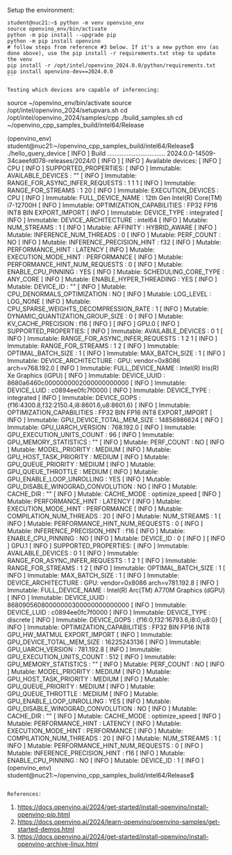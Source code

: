 Setup the environment:

```
student@nuc21:~$ python -m venv openvino_env
source openvino_env/bin/activate
python -m pip install --upgrade pip
python -m pip install openvino
# follow steps from reference #3 below. If it's a new python env (as done above), use the pip install -r requirements.txt step to update the venv
pip install -r /opt/intel/openvino_2024.0.0/python/requirements.txt
pip install openvino-dev==2024.0.0
``

Testing which devices are capable of inferencing:
```
source ~/openvino_env/bin/activate
source /opt/intel/openvino_2024/setupvars.sh
cd /opt/intel/openvino_2024/samples/cpp
./build_samples.sh
cd ~/openvino_cpp_samples_build/intel64/Release

(openvino_env) student@nuc21:~/openvino_cpp_samples_build/intel64/Release$ ./hello_query_device
[ INFO ] Build ................................. 2024.0.0-14509-34caeefd078-releases/2024/0
[ INFO ]
[ INFO ] Available devices:
[ INFO ] CPU
[ INFO ]        SUPPORTED_PROPERTIES:
[ INFO ]                Immutable: AVAILABLE_DEVICES : ""
[ INFO ]                Immutable: RANGE_FOR_ASYNC_INFER_REQUESTS : 1 1 1
[ INFO ]                Immutable: RANGE_FOR_STREAMS : 1 20
[ INFO ]                Immutable: EXECUTION_DEVICES : CPU
[ INFO ]                Immutable: FULL_DEVICE_NAME : 12th Gen Intel(R) Core(TM) i7-12700H
[ INFO ]                Immutable: OPTIMIZATION_CAPABILITIES : FP32 FP16 INT8 BIN EXPORT_IMPORT
[ INFO ]                Immutable: DEVICE_TYPE : integrated
[ INFO ]                Immutable: DEVICE_ARCHITECTURE : intel64
[ INFO ]                Mutable: NUM_STREAMS : 1
[ INFO ]                Mutable: AFFINITY : HYBRID_AWARE
[ INFO ]                Mutable: INFERENCE_NUM_THREADS : 0
[ INFO ]                Mutable: PERF_COUNT : NO
[ INFO ]                Mutable: INFERENCE_PRECISION_HINT : f32
[ INFO ]                Mutable: PERFORMANCE_HINT : LATENCY
[ INFO ]                Mutable: EXECUTION_MODE_HINT : PERFORMANCE
[ INFO ]                Mutable: PERFORMANCE_HINT_NUM_REQUESTS : 0
[ INFO ]                Mutable: ENABLE_CPU_PINNING : YES
[ INFO ]                Mutable: SCHEDULING_CORE_TYPE : ANY_CORE
[ INFO ]                Mutable: ENABLE_HYPER_THREADING : YES
[ INFO ]                Mutable: DEVICE_ID : ""
[ INFO ]                Mutable: CPU_DENORMALS_OPTIMIZATION : NO
[ INFO ]                Mutable: LOG_LEVEL : LOG_NONE
[ INFO ]                Mutable: CPU_SPARSE_WEIGHTS_DECOMPRESSION_RATE : 1
[ INFO ]                Mutable: DYNAMIC_QUANTIZATION_GROUP_SIZE : 0
[ INFO ]                Mutable: KV_CACHE_PRECISION : f16
[ INFO ]
[ INFO ] GPU.0
[ INFO ]        SUPPORTED_PROPERTIES:
[ INFO ]                Immutable: AVAILABLE_DEVICES : 0 1
[ INFO ]                Immutable: RANGE_FOR_ASYNC_INFER_REQUESTS : 1 2 1
[ INFO ]                Immutable: RANGE_FOR_STREAMS : 1 2
[ INFO ]                Immutable: OPTIMAL_BATCH_SIZE : 1
[ INFO ]                Immutable: MAX_BATCH_SIZE : 1
[ INFO ]                Immutable: DEVICE_ARCHITECTURE : GPU: vendor=0x8086 arch=v768.192.0
[ INFO ]                Immutable: FULL_DEVICE_NAME : Intel(R) Iris(R) Xe Graphics (iGPU)
[ INFO ]                Immutable: DEVICE_UUID : 8680a6460c0000000002000000000000
[ INFO ]                Immutable: DEVICE_LUID : c0894ee0fc7f0000
[ INFO ]                Immutable: DEVICE_TYPE : integrated
[ INFO ]                Immutable: DEVICE_GOPS : {f16:4300.8,f32:2150.4,i8:8601.6,u8:8601.6}
[ INFO ]                Immutable: OPTIMIZATION_CAPABILITIES : FP32 BIN FP16 INT8 EXPORT_IMPORT
[ INFO ]                Immutable: GPU_DEVICE_TOTAL_MEM_SIZE : 14856986624
[ INFO ]                Immutable: GPU_UARCH_VERSION : 768.192.0
[ INFO ]                Immutable: GPU_EXECUTION_UNITS_COUNT : 96
[ INFO ]                Immutable: GPU_MEMORY_STATISTICS : ""
[ INFO ]                Mutable: PERF_COUNT : NO
[ INFO ]                Mutable: MODEL_PRIORITY : MEDIUM
[ INFO ]                Mutable: GPU_HOST_TASK_PRIORITY : MEDIUM
[ INFO ]                Mutable: GPU_QUEUE_PRIORITY : MEDIUM
[ INFO ]                Mutable: GPU_QUEUE_THROTTLE : MEDIUM
[ INFO ]                Mutable: GPU_ENABLE_LOOP_UNROLLING : YES
[ INFO ]                Mutable: GPU_DISABLE_WINOGRAD_CONVOLUTION : NO
[ INFO ]                Mutable: CACHE_DIR : ""
[ INFO ]                Mutable: CACHE_MODE : optimize_speed
[ INFO ]                Mutable: PERFORMANCE_HINT : LATENCY
[ INFO ]                Mutable: EXECUTION_MODE_HINT : PERFORMANCE
[ INFO ]                Mutable: COMPILATION_NUM_THREADS : 20
[ INFO ]                Mutable: NUM_STREAMS : 1
[ INFO ]                Mutable: PERFORMANCE_HINT_NUM_REQUESTS : 0
[ INFO ]                Mutable: INFERENCE_PRECISION_HINT : f16
[ INFO ]                Mutable: ENABLE_CPU_PINNING : NO
[ INFO ]                Mutable: DEVICE_ID : 0
[ INFO ]
[ INFO ] GPU.1
[ INFO ]        SUPPORTED_PROPERTIES:
[ INFO ]                Immutable: AVAILABLE_DEVICES : 0 1
[ INFO ]                Immutable: RANGE_FOR_ASYNC_INFER_REQUESTS : 1 2 1
[ INFO ]                Immutable: RANGE_FOR_STREAMS : 1 2
[ INFO ]                Immutable: OPTIMAL_BATCH_SIZE : 1
[ INFO ]                Immutable: MAX_BATCH_SIZE : 1
[ INFO ]                Immutable: DEVICE_ARCHITECTURE : GPU: vendor=0x8086 arch=v781.192.8
[ INFO ]                Immutable: FULL_DEVICE_NAME : Intel(R) Arc(TM) A770M Graphics (dGPU)
[ INFO ]                Immutable: DEVICE_UUID : 86809056080000000300000000000000
[ INFO ]                Immutable: DEVICE_LUID : c0894ee0fc7f0000
[ INFO ]                Immutable: DEVICE_TYPE : discrete
[ INFO ]                Immutable: DEVICE_GOPS : {f16:0,f32:16793.6,i8:0,u8:0}
[ INFO ]                Immutable: OPTIMIZATION_CAPABILITIES : FP32 BIN FP16 INT8 GPU_HW_MATMUL EXPORT_IMPORT
[ INFO ]                Immutable: GPU_DEVICE_TOTAL_MEM_SIZE : 16225243136
[ INFO ]                Immutable: GPU_UARCH_VERSION : 781.192.8
[ INFO ]                Immutable: GPU_EXECUTION_UNITS_COUNT : 512
[ INFO ]                Immutable: GPU_MEMORY_STATISTICS : ""
[ INFO ]                Mutable: PERF_COUNT : NO
[ INFO ]                Mutable: MODEL_PRIORITY : MEDIUM
[ INFO ]                Mutable: GPU_HOST_TASK_PRIORITY : MEDIUM
[ INFO ]                Mutable: GPU_QUEUE_PRIORITY : MEDIUM
[ INFO ]                Mutable: GPU_QUEUE_THROTTLE : MEDIUM
[ INFO ]                Mutable: GPU_ENABLE_LOOP_UNROLLING : YES
[ INFO ]                Mutable: GPU_DISABLE_WINOGRAD_CONVOLUTION : NO
[ INFO ]                Mutable: CACHE_DIR : ""
[ INFO ]                Mutable: CACHE_MODE : optimize_speed
[ INFO ]                Mutable: PERFORMANCE_HINT : LATENCY
[ INFO ]                Mutable: EXECUTION_MODE_HINT : PERFORMANCE
[ INFO ]                Mutable: COMPILATION_NUM_THREADS : 20
[ INFO ]                Mutable: NUM_STREAMS : 1
[ INFO ]                Mutable: PERFORMANCE_HINT_NUM_REQUESTS : 0
[ INFO ]                Mutable: INFERENCE_PRECISION_HINT : f16
[ INFO ]                Mutable: ENABLE_CPU_PINNING : NO
[ INFO ]                Mutable: DEVICE_ID : 1
[ INFO ]
(openvino_env) student@nuc21:~/openvino_cpp_samples_build/intel64/Release$
```

References:
```
1. https://docs.openvino.ai/2024/get-started/install-openvino/install-openvino-pip.html
2. https://docs.openvino.ai/2024/learn-openvino/openvino-samples/get-started-demos.html
3. https://docs.openvino.ai/2024/get-started/install-openvino/install-openvino-archive-linux.html
```
